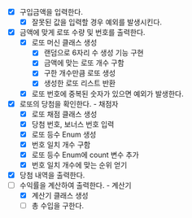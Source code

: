 - [x] 구입금액을 입력한다.
  - [x] 잘못된 값을 입력할 경우 예외를 발생시킨다.
- [x] 금액에 맞게 로또 수량 및 번호를 출력한다.
  - [x] 로또 머신 클래스 생성
    - [x] 랜덤으로 6자리 수 생성 기능 구현
    - [x] 금액에 맞는 로또 개수 구함
    - [x] 구한 개수만큼 로또 생성
    - [x] 생성한 로또 리스트 반환
  - [x] 로또 번호에 중복된 숫자가 있으면 예외가 발생한다.
- [x] 로또의 당첨을 확인한다. - 채점자
  - [x] 로또 채점 클래스 생성
  - [x] 당첨 번호, 보너스 번호 입력
  - [x] 로또 등수 Enum 생성
  - [x] 번호 일치 개수 구함
  - [x] 로또 등수 Enum에 count 변수 추가
  - [x] 번호 일치 개수에 맞는 순위 얻기
- [x] 당첨 내역을 출력한다.
- [ ] 수익률을 계산하여 출력한다. - 계산기
  - [x] 계산기 클래스 생성
  - [ ] 총 수입을 구한다.